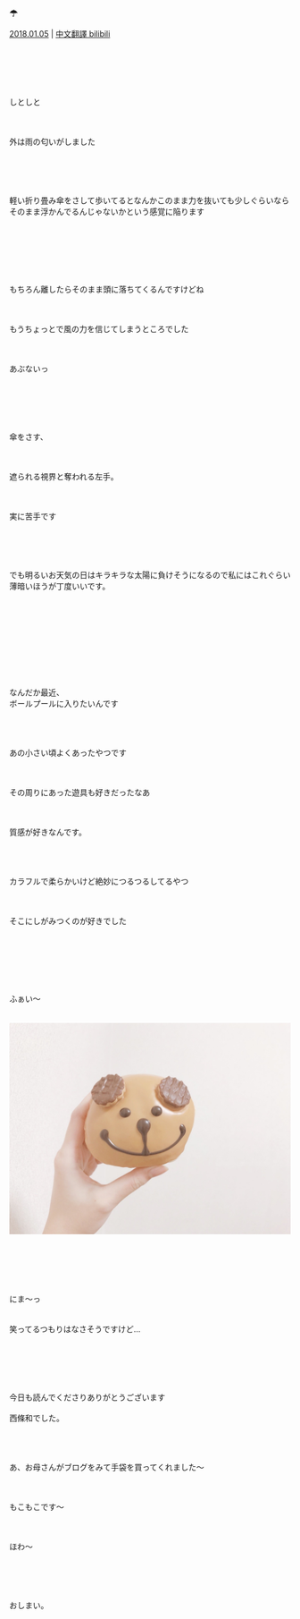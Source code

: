 ### ☂︎  
[2018.01.05](http://blog.nanabunnonijyuuni.com/s/n227/diary/detail/186?ima=2551&cd=blog) | [中文翻譯 bilibili](https://www.bilibili.com/read/cv5027499)  
<br><br><br><br><br><br>
しとしと  
<br><br><br>
外は雨の匂いがしました  
<br><br><br><br><br>
軽い折り畳み傘をさして歩いてるとなんかこのまま力を抜いても少しぐらいならそのまま浮かんでるんじゃないかという感覚に陥ります  
<br><br><br><br><br><br><br>
もちろん離したらそのまま頭に落ちてくるんですけどね  
<br><br><br>
もうちょっとで風の力を信じてしまうところでした  
<br><br><br>
あぶないっ   
<br><br><br><br><br><br>
傘をさす、  
<br><br><br>
遮られる視界と奪われる左手。  
<br><br><br>
実に苦手です  
<br><br><br><br><br>
でも明るいお天気の日はキラキラな太陽に負けそうになるので私にはこれぐらい薄暗いほうが丁度いいです。  
<br><br><br><br><br><br><br><br><br><br>
なんだか最近、  
ボールプールに入りたいんです  
<br><br><br><br>
あの小さい頃よくあったやつです  
<br><br><br>
その周りにあった遊具も好きだったなあ  
<br><br><br>
質感が好きなんです。  
<br><br><br><br>
カラフルで柔らかいけど絶妙につるつるしてるやつ  
<br><br><br>
そこにしがみつくのが好きでした  
<br><br><br><br><br><br><br>
ふぁい〜  
<br><br>
![20180105_Blog_Nagomi_#1](../../../../../Album/Backup/Blog/Nagomi/Jan2018/20180105_Blog_Nagomi_%231.JPG)  
<br><br><br><br><br><br>
にま〜っ
<br><br><br>
笑ってるつもりはなさそうですけど…
<br><br><br><br><br><br><br>
今日も読んでくださりありがとうございます
<br><br>
西條和でした。
<br><br><br><br><br>
あ、お母さんがブログをみて手袋を買ってくれました〜
<br><br><br><br>
もこもこです〜
<br><br><br><br>
ほわ〜
<br><br><br><br><br><br>
おしまい。
